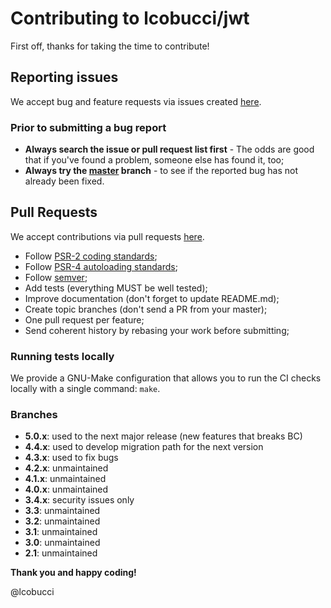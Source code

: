 # Contributing to lcobucci/jwt

First off, thanks for taking the time to contribute!

## Reporting issues

We accept bug and feature requests via issues created [here](https://github.com/lcobucci/jwt/issues).

### Prior to submitting a bug report

- **Always search the issue or pull request list first** - The odds are good that if you've found a problem, someone else has found it, too;
- **Always try the [master](https://github.com/lcobucci/jwt) branch** - to see if the reported bug has not already been fixed.

## Pull Requests

We accept contributions via pull requests [here](https://github.com/lcobucci/jwt/pulls).

- Follow [PSR-2 coding standards](http://www.php-fig.org/psr/psr-2);
- Follow [PSR-4 autoloading standards](http://www.php-fig.org/psr/psr-4);
- Follow [semver](http://semver.org);
- Add tests (everything MUST be well tested);
- Improve documentation (don't forget to update README.md);
- Create topic branches (don't send a PR from your master);
- One pull request per feature;
- Send coherent history by rebasing your work before submitting;

### Running tests locally

We provide a GNU-Make configuration that allows you to run the CI checks locally with a single command: `make`.

### Branches

- **5.0.x**: used to the next major release (new features that breaks BC)
- **4.4.x**: used to develop migration path for the next version
- **4.3.x**: used to fix bugs
- **4.2.x**: unmaintained
- **4.1.x**: unmaintained
- **4.0.x**: unmaintained
- **3.4.x**: security issues only
- **3.3**: unmaintained
- **3.2**: unmaintained
- **3.1**: unmaintained
- **3.0**: unmaintained
- **2.1**: unmaintained

**Thank you and happy coding!**

@lcobucci

